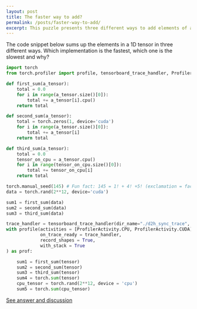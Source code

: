 ```yaml
---
layout: post
title: The faster way to add?
permalink: /posts/faster-way-to-add/
excerpt: This puzzle presents three different ways to add elements of a tensor. Can you figure out the fastest implementation?
---
```


The code snippet below sums up the elements in a 1D tensor in three different ways. Which
implementation is the fastest, which one is the slowest and why?

``` python
import torch
from torch.profiler import profile, tensorboard_trace_handler, ProfilerActivity

def first_sum(a_tensor):
    total = 0.0
    for i in range(a_tensor.size()[0]):
        total += a_tensor[i].cpu()
    return total

def second_sum(a_tensor):
    total = torch.zeros(1, device='cuda')
    for i in range(a_tensor.size()[0]):
        total += a_tensor[i]
    return total

def third_sum(a_tensor):
    total = 0.0
    tensor_on_cpu = a_tensor.cpu()
    for i in range(tensor_on_cpu.size()[0]):
        total += tensor_on_cpu[i]
    return total

torch.manual_seed(145) # Fun fact: 145 = 1! + 4! +5! (exclamation = factorial)
data = torch.rand(2**12, device='cuda')

sum1 = first_sum(data)
sum2 = second_sum(data)
sum3 = third_sum(data)

trace_handler = tensorboard_trace_handler(dir_name="./d2h_sync_trace", use_gzip=True)
with profile(activities = [ProfilerActivity.CPU, ProfilerActivity.CUDA],
             on_trace_ready = trace_handler,
             record_shapes = True,
             with_stack = True
) as prof:

    sum1 = first_sum(tensor)
    sum2 = second_sum(tensor)
    sum3 = third_sum(tensor)
    sum4 = torch.sum(tensor)
    cpu_tensor = torch.rand(2**12, device = 'cpu')
    sum5 = torch.sum(cpu_tensor)
```

[See answer and discussion](/faster-way-to-add-answer)
